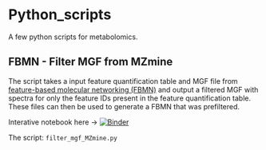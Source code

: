 # Python_scripts

A few python scripts for metabolomics.


## FBMN - Filter MGF from MZmine
The script takes a input feature quantification table and MGF file from [feature-based molecular networking (FBMN)](https://ccms-ucsd.github.io/GNPSDocumentation/featurebasedmolecularnetworking/) and output a filtered MGF with spectra for only the feature IDs present in the feature quantification table. These files can then be used to generate a FBMN that was prefiltered. 

Interative notebook here -> [![Binder](https://mybinder.org/badge_logo.svg)](https://mybinder.org/v2/gh/helenamrusso/master?urlpath=lab/tree/FBMN_filter_mgf_MZmine.ipynb)

The script: `filter_mgf_MZmine.py`